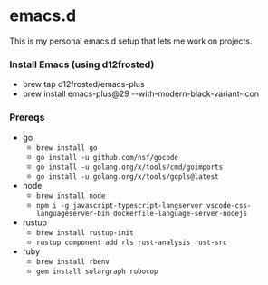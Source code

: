 # emacs.d

This is my personal emacs.d setup that lets me work on projects.

### Install Emacs (using d12frosted)

* brew tap d12frosted/emacs-plus
* brew install emacs-plus@29 --with-modern-black-variant-icon

### Prereqs
* go
  * `brew install go`
  * `go install -u github.com/nsf/gocode`
  * `go install -u golang.org/x/tools/cmd/goimports`
  * `go install -u golang.org/x/tools/gopls@latest`
* node
  * `brew install node`
  * `npm i -g javascript-typescript-langserver vscode-css-languageserver-bin dockerfile-language-server-nodejs`
* rustup
  * `brew install rustup-init`
  * `rustup component add rls rust-analysis rust-src`
* ruby
  * `brew install rbenv`
  * `gem install solargraph rubocop`
